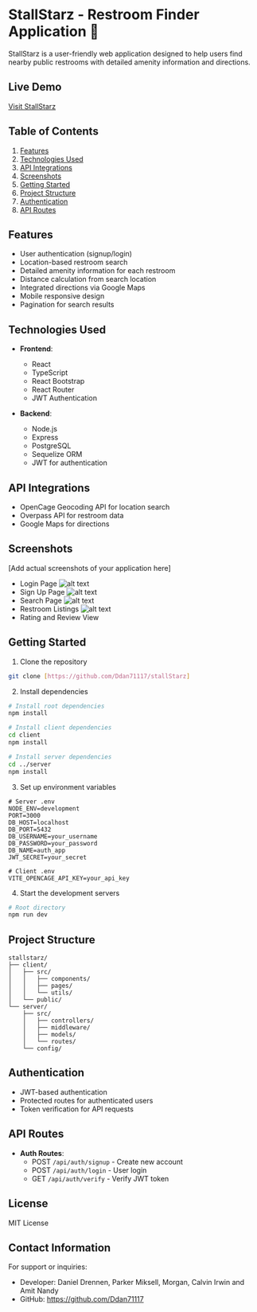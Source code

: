 # StallStarz - Restroom Finder Application 🚻

StallStarz is a user-friendly web application designed to help users find nearby public restrooms with detailed amenity information and directions.

## Live Demo
[Visit StallStarz](https://stallstarz.onrender.com)

## Table of Contents
1. [Features](#features)
2. [Technologies Used](#technologies-used)
3. [API Integrations](#api-integrations)
4. [Screenshots](#screenshots)
5. [Getting Started](#getting-started)
6. [Project Structure](#project-structure)
7. [Authentication](#authentication)
8. [API Routes](#api-routes)

## Features
- User authentication (signup/login)
- Location-based restroom search
- Detailed amenity information for each restroom
- Distance calculation from search location
- Integrated directions via Google Maps
- Mobile responsive design
- Pagination for search results

## Technologies Used
- **Frontend**:
  - React
  - TypeScript
  - React Bootstrap
  - React Router
  - JWT Authentication
  
- **Backend**:
  - Node.js
  - Express
  - PostgreSQL
  - Sequelize ORM
  - JWT for authentication

## API Integrations
- OpenCage Geocoding API for location search
- Overpass API for restroom data
- Google Maps for directions

## Screenshots
[Add actual screenshots of your application here]
- Login Page
![alt text](image.png)
- Sign Up Page
![alt text](image-1.png)
- Search Page
![alt text](image-2.png)
- Restroom Listings
![alt text](image-3.png)
- Rating and Review View

## Getting Started
1. Clone the repository
```bash
git clone [https://github.com/Ddan71117/stallStarz]
```

2. Install dependencies
```bash
# Install root dependencies
npm install

# Install client dependencies
cd client
npm install

# Install server dependencies
cd ../server
npm install
```

3. Set up environment variables
```env
# Server .env
NODE_ENV=development
PORT=3000
DB_HOST=localhost
DB_PORT=5432
DB_USERNAME=your_username
DB_PASSWORD=your_password
DB_NAME=auth_app
JWT_SECRET=your_secret

# Client .env
VITE_OPENCAGE_API_KEY=your_api_key
```

4. Start the development servers
```bash
# Root directory
npm run dev
```

## Project Structure
```
stallstarz/
├── client/
│   ├── src/
│   │   ├── components/
│   │   ├── pages/
│   │   └── utils/
│   └── public/
└── server/
    ├── src/
    │   ├── controllers/
    │   ├── middleware/
    │   ├── models/
    │   └── routes/
    └── config/
```

## Authentication
- JWT-based authentication
- Protected routes for authenticated users
- Token verification for API requests

## API Routes
- **Auth Routes**:
  - POST `/api/auth/signup` - Create new account
  - POST `/api/auth/login` - User login
  - GET `/api/auth/verify` - Verify JWT token

## License
MIT License

## Contact Information

For support or inquiries:
- Developer: Daniel Drennen, Parker Miksell, Morgan, Calvin Irwin and Amit Nandy
- GitHub: https://github.com/Ddan71117
